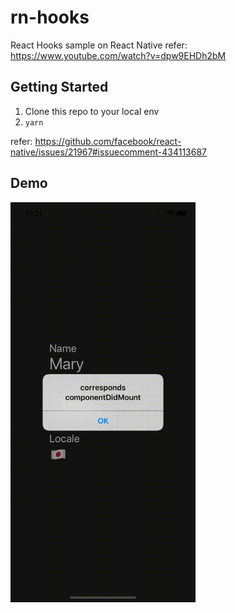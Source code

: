 # rn-hooks

React Hooks sample on React Native
refer: https://www.youtube.com/watch?v=dpw9EHDh2bM

## Getting Started

1. Clone this repo to your local env
2. `yarn`

refer: https://github.com/facebook/react-native/issues/21967#issuecomment-434113687

## Demo

<img title="demo" src="./demo.gif" height="640" />
